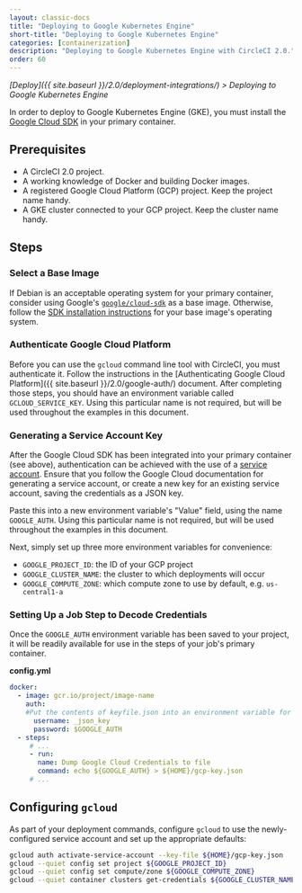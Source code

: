 ```yaml
---
layout: classic-docs
title: "Deploying to Google Kubernetes Engine"
short-title: "Deploying to Google Kubernetes Engine"
categories: [containerization]
description: "Deploying to Google Kubernetes Engine with CircleCI 2.0."
order: 60
---
```


*[Deploy]({{ site.baseurl }}/2.0/deployment-integrations/) > Deploying to Google Kubernetes Engine*

In order to deploy to Google Kubernetes Engine (GKE),
you must install the [Google Cloud SDK](https://cloud.google.com/sdk/) in your primary container.

## Prerequisites

- A CircleCI 2.0 project.
- A working knowledge of Docker and building Docker images.
- A registered Google Cloud Platform (GCP) project. Keep the project name handy.
- A GKE cluster connected to your GCP project. Keep the cluster name handy.

## Steps

### Select a Base Image

If Debian is an acceptable operating system for your primary container,
consider using Google's [`google/cloud-sdk`](https://hub.docker.com/r/google/cloud-sdk/) as a base image.
Otherwise,
follow the [SDK installation instructions](https://cloud.google.com/sdk/) for your base image's operating system.

### Authenticate Google Cloud Platform

Before you can use the `gcloud` command line tool with CircleCI,
you must authenticate it.
Follow the instructions in the [Authenticating Google Cloud Platform]({{ site.baseurl }}/2.0/google-auth/) document.
After completing those steps,
you should have an environment variable called `GCLOUD_SERVICE_KEY`.
Using this particular  name is not required,
but will be used throughout the examples in this document.

### Generating a Service Account Key
After the Google Cloud SDK has been integrated into your primary container (see above), authentication can be achieved with the use of a [service account](https://cloud.google.com/docs/authentication#getting_credentials_for_server-centric_flow). Ensure that you follow the Google Cloud documentation for generating a service account, or create a new key for an existing service account, saving the credentials as a JSON key.

Paste this into a new environment variable's "Value" field, using the name `GOOGLE_AUTH`. Using this particular name is not required, but will be used throughout the examples in this document.

Next, simply set up three more environment variables for convenience:

* `GOOGLE_PROJECT_ID`: the ID of your GCP project
* `GOOGLE_CLUSTER_NAME`: the cluster to which deployments will occur
* `GOOGLE_COMPUTE_ZONE`: which compute zone to use by default, e.g. `us-central1-a`

### Setting Up a Job Step to Decode Credentials
Once the `GOOGLE_AUTH` environment variable has been saved to your project, it will be readily available for use in the steps of your job's primary container. 

**config.yml**

```yaml
docker: 
  - image: gcr.io/project/image-name
    auth:
    #Put the contents of keyfile.json into an environment variable for the build called GCR_CREDS, which is then passed in.
      username: _json_key
      password: $GOOGLE_AUTH 
  - steps:
     # ...
     - run:
       name: Dump Google Cloud Credentials to file
       command: echo ${GOOGLE_AUTH} > ${HOME}/gcp-key.json
     # ...  
```

## Configuring `gcloud`

As part of your deployment commands, configure `gcloud` to use the newly-configured service account and set up the appropriate defaults:

```bash
gcloud auth activate-service-account --key-file ${HOME}/gcp-key.json
gcloud --quiet config set project ${GOOGLE_PROJECT_ID}
gcloud --quiet config set compute/zone ${GOOGLE_COMPUTE_ZONE}
gcloud --quiet container clusters get-credentials ${GOOGLE_CLUSTER_NAME}
```

